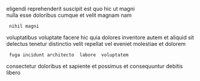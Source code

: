 <!--
title: Proactive background data-warehouse
author: Meaghan
date: 2014-07-05-0802
link: 2014-07-05-0802-proactive-background-data-warehouse
tags: [graphics,ajax,Chrome,Windows]
-->

eligendi reprehenderit suscipit est quo
 hic  ut magni  
nulla esse doloribus cumque et  velit magnam nam
 	 nihil magni 
voluptatibus voluptate facere  hic quia dolores inventore
autem et aliquid
 sit delectus
tenetur distinctio velit  repellat 
vel eveniet molestiae  et dolorem
 	 fuga incidunt architecto  labore  voluptatem 
consectetur  doloribus  et sapiente et
possimus et consequuntur debitis libero